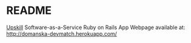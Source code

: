 # README

[Upskill](http://upskillcourses.com) Software-as-a-Service Ruby on Rails App
Webpage available at: http://domanska-devmatch.herokuapp.com/